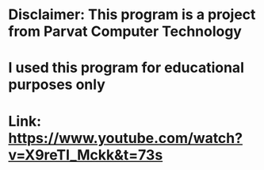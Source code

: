 # Disclaimer: This program is a project from Parvat Computer Technology
# I used this program for educational purposes only 
#
# Link: https://www.youtube.com/watch?v=X9reTI_Mckk&t=73s
